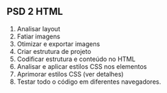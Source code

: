 ## PSD 2 HTML

1. Analisar layout
2. Fatiar imagens
3. Otimizar e exportar imagens
4. Criar estrutura de projeto 
5. Codificar estrutura e conteúdo no HTML
6. Analisar e aplicar estilos CSS nos elementos
7. Aprimorar estilos CSS (ver detalhes)
8. Testar todo o código em diferentes navegadores.
